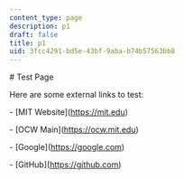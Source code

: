 ```yaml
---
content_type: page
description: p1
draft: false
title: p1
uid: 3fcc4291-bd5e-43bf-9aba-b74b57563bb8
---
```

\# Test Page 

Here are some external links to test: 

\- \[MIT Website\](https://mit.edu) 

\- \[OCW Main\](https://ocw.mit.edu) 

\- \[Google\](https://google.com) 

\- \[GitHub\](https://github.com)
